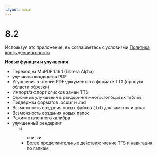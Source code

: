 ```yaml
---
layout: main
---
```


# 8.2

Используя это приложение, вы соглашаетесь с условиями [Политика конфиденциальности](/PrivacyPolicy/ru)

**Новые функции и улучшения**

* Переход на MuPDF 1.16.1 (Librera Alpha)
* улучшена поддержка PDF
* Улучшения в чтении PDF-документов в формате TTS (пропуск области обрезки)
* Импорт/экспорт списков замен TTS
* Огромные улучшения в рендеринге многостолбцовых таблиц
* Поддержка форматов .ocular и .md
* Возможность создания новых файлов (.txt) для заметок и цитат
* Возможность создания новых папок
* Режим эталонного калибра
* улучшенный рендеринг <ol> и <ul> списки
* Более продолжительные действия: чтение TTS и навигация по папкам
